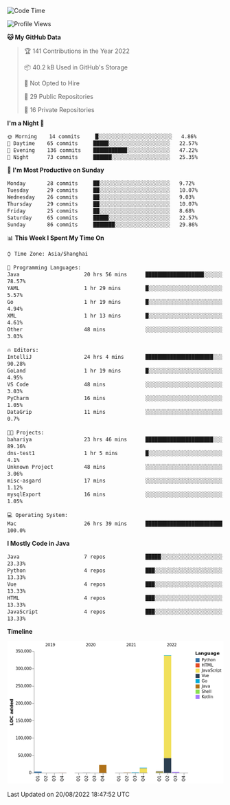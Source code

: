 <!--START_SECTION:waka-->
![Code Time](http://img.shields.io/badge/Code%20Time-0%20secs-blue)

![Profile Views](http://img.shields.io/badge/Profile%20Views-1-blue)

**🐱 My GitHub Data** 

> 🏆 141 Contributions in the Year 2022
 > 
> 📦 40.2 kB Used in GitHub's Storage 
 > 
> 🚫 Not Opted to Hire
 > 
> 📜 29 Public Repositories 
 > 
> 🔑 16 Private Repositories  
 > 
**I'm a Night 🦉** 

```text
🌞 Morning    14 commits     █░░░░░░░░░░░░░░░░░░░░░░░░   4.86% 
🌆 Daytime    65 commits     █████░░░░░░░░░░░░░░░░░░░░   22.57% 
🌃 Evening    136 commits    ███████████░░░░░░░░░░░░░░   47.22% 
🌙 Night      73 commits     ██████░░░░░░░░░░░░░░░░░░░   25.35%

```
📅 **I'm Most Productive on Sunday** 

```text
Monday       28 commits     ██░░░░░░░░░░░░░░░░░░░░░░░   9.72% 
Tuesday      29 commits     ██░░░░░░░░░░░░░░░░░░░░░░░   10.07% 
Wednesday    26 commits     ██░░░░░░░░░░░░░░░░░░░░░░░   9.03% 
Thursday     29 commits     ██░░░░░░░░░░░░░░░░░░░░░░░   10.07% 
Friday       25 commits     ██░░░░░░░░░░░░░░░░░░░░░░░   8.68% 
Saturday     65 commits     █████░░░░░░░░░░░░░░░░░░░░   22.57% 
Sunday       86 commits     ███████░░░░░░░░░░░░░░░░░░   29.86%

```


📊 **This Week I Spent My Time On** 

```text
⌚︎ Time Zone: Asia/Shanghai

💬 Programming Languages: 
Java                     20 hrs 56 mins      ███████████████████░░░░░░   78.57% 
YAML                     1 hr 29 mins        █░░░░░░░░░░░░░░░░░░░░░░░░   5.57% 
Go                       1 hr 19 mins        █░░░░░░░░░░░░░░░░░░░░░░░░   4.94% 
XML                      1 hr 13 mins        █░░░░░░░░░░░░░░░░░░░░░░░░   4.61% 
Other                    48 mins             ░░░░░░░░░░░░░░░░░░░░░░░░░   3.03%

🔥 Editors: 
IntelliJ                 24 hrs 4 mins       ██████████████████████░░░   90.28% 
GoLand                   1 hr 19 mins        █░░░░░░░░░░░░░░░░░░░░░░░░   4.95% 
VS Code                  48 mins             ░░░░░░░░░░░░░░░░░░░░░░░░░   3.03% 
PyCharm                  16 mins             ░░░░░░░░░░░░░░░░░░░░░░░░░   1.05% 
DataGrip                 11 mins             ░░░░░░░░░░░░░░░░░░░░░░░░░   0.7%

🐱‍💻 Projects: 
bahariya                 23 hrs 46 mins      ██████████████████████░░░   89.16% 
dns-test1                1 hr 5 mins         █░░░░░░░░░░░░░░░░░░░░░░░░   4.1% 
Unknown Project          48 mins             ░░░░░░░░░░░░░░░░░░░░░░░░░   3.06% 
misc-asgard              17 mins             ░░░░░░░░░░░░░░░░░░░░░░░░░   1.12% 
mysqlExport              16 mins             ░░░░░░░░░░░░░░░░░░░░░░░░░   1.05%

💻 Operating System: 
Mac                      26 hrs 39 mins      █████████████████████████   100.0%

```

**I Mostly Code in Java** 

```text
Java                     7 repos             █████░░░░░░░░░░░░░░░░░░░░   23.33% 
Python                   4 repos             ███░░░░░░░░░░░░░░░░░░░░░░   13.33% 
Vue                      4 repos             ███░░░░░░░░░░░░░░░░░░░░░░   13.33% 
HTML                     4 repos             ███░░░░░░░░░░░░░░░░░░░░░░   13.33% 
JavaScript               4 repos             ███░░░░░░░░░░░░░░░░░░░░░░   13.33%

```


**Timeline**

![Chart not found](https://raw.githubusercontent.com/youtiaoguagua/youtiaoguagua/master/charts/bar_graph.png) 


 Last Updated on 20/08/2022 18:47:52 UTC
<!--END_SECTION:waka-->